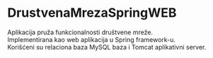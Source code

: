 # DrustvenaMrezaSpringWEB

Aplikacija pruža funkcionalnosti društvene mreže.<br/>
Implementirana kao web aplikacija u Spring framework-u.<br/>
Korišćeni su relaciona baza MySQL baza i Tomcat aplikativni server.
